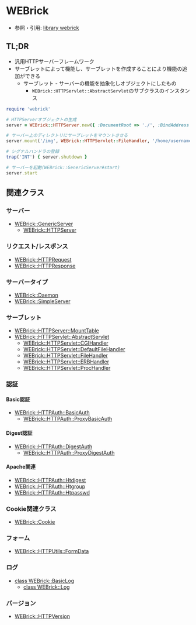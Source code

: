 # WEBrick
- 参照・引用: [library webrick](https://docs.ruby-lang.org/ja/2.7.0/library/webrick.html)

## TL;DR
- 汎用HTTPサーバーフレームワーク
- サーブレットによって機能し、サーブレットを作成することにより機能の追加ができる
  - サーブレット - サーバーの機能を抽象化しオブジェクトにしたもの
    - `WEBrick::HTTPServlet::AbstractServlet`のサブクラスのインスタンス

```ruby
require 'webrick'

# HTTPServerオブジェクトの生成
server = WEBrick::HTTPServer.new({ :DocumentRoot => './', :BindAddress => '127.0.0.1', :Port => 12345 })

# サーバー上のディレクトリにサーブレットをマウントさせる
server.mount('/img', WEBrick::HTTPServlet::FileHandler, '/home/username/images')

# シグナルハンドラの登録
trap('INT') { server.shutdown }

# サーバーを起動(WEBrick::GenericServer#start)
server.start
```

## 関連クラス
### サーバー
- [WEBrick::GenericServer](https://docs.ruby-lang.org/ja/2.7.0/class/WEBrick=3a=3aGenericServer.html)
  - [WEBrick::HTTPServer](https://docs.ruby-lang.org/ja/2.7.0/class/WEBrick=3a=3aHTTPServer.html)

### リクエスト/レスポンス
- [WEBrick::HTTPRequest](https://docs.ruby-lang.org/ja/2.7.0/class/WEBrick=3a=3aHTTPRequest.html)
- [WEBrick::HTTPResponse](https://docs.ruby-lang.org/ja/2.7.0/class/WEBrick=3a=3aHTTPResponse.html)

### サーバータイプ
- [WEBrick::Daemon](https://docs.ruby-lang.org/ja/2.7.0/class/WEBrick=3a=3aDaemon.html)
- [WEBrick::SimpleServer](https://docs.ruby-lang.org/ja/2.7.0/class/WEBrick=3a=3aSimpleServer.html)

### サーブレット
- [WEBrick::HTTPServer::MountTable](https://docs.ruby-lang.org/ja/2.7.0/class/WEBrick=3a=3aHTTPServer=3a=3aMountTable.html)
- [WEBrick::HTTPServlet::AbstractServlet](https://docs.ruby-lang.org/ja/2.7.0/class/WEBrick=3a=3aHTTPServlet=3a=3aAbstractServlet.html)
  - [WEBrick::HTTPServlet::CGIHandler](https://docs.ruby-lang.org/ja/2.7.0/class/WEBrick=3a=3aHTTPServlet=3a=3aCGIHandler.html)
  - [WEBrick::HTTPServlet::DefaultFileHandler](https://docs.ruby-lang.org/ja/2.7.0/class/WEBrick=3a=3aHTTPServlet=3a=3aDefaultFileHandler.html)
  - [WEBrick::HTTPServlet::FileHandler](https://docs.ruby-lang.org/ja/2.7.0/class/WEBrick=3a=3aHTTPServlet=3a=3aFileHandler.html)
  - [WEBrick::HTTPServlet::ERBHandler](https://docs.ruby-lang.org/ja/2.7.0/class/WEBrick=3a=3aHTTPServlet=3a=3aERBHandler.html)
  - [WEBrick::HTTPServlet::ProcHandler](https://docs.ruby-lang.org/ja/2.7.0/class/WEBrick=3a=3aHTTPServlet=3a=3aProcHandler.html)

### 認証
#### Basic認証
- [WEBrick::HTTPAuth::BasicAuth](https://docs.ruby-lang.org/ja/2.7.0/class/WEBrick=3a=3aHTTPAuth=3a=3aBasicAuth.html)
  - [WEBrick::HTTPAuth::ProxyBasicAuth](https://docs.ruby-lang.org/ja/2.7.0/class/WEBrick=3a=3aHTTPAuth=3a=3aProxyBasicAuth.html)

#### Digest認証
- [WEBrick::HTTPAuth::DigestAuth](https://docs.ruby-lang.org/ja/2.7.0/class/WEBrick=3a=3aHTTPAuth=3a=3aDigestAuth.html)
  - [WEBrick::HTTPAuth::ProxyDigestAuth](https://docs.ruby-lang.org/ja/2.7.0/class/WEBrick=3a=3aHTTPAuth=3a=3aProxyDigestAuth.html)

#### Apache関連
- [WEBrick::HTTPAuth::Htdigest](https://docs.ruby-lang.org/ja/2.7.0/class/WEBrick=3a=3aHTTPAuth=3a=3aHtdigest.html)
- [WEBrick::HTTPAuth::Htgroup](https://docs.ruby-lang.org/ja/2.7.0/class/WEBrick=3a=3aHTTPAuth=3a=3aHtgroup.html)
- [WEBrick::HTTPAuth::Htpasswd](https://docs.ruby-lang.org/ja/2.7.0/class/WEBrick=3a=3aHTTPAuth=3a=3aHtpasswd.html)

### Cookie関連クラス
- [WEBrick::Cookie](https://docs.ruby-lang.org/ja/2.7.0/class/WEBrick=3a=3aCookie.html)

### フォーム
- [WEBrick::HTTPUtils::FormData](https://docs.ruby-lang.org/ja/2.7.0/class/WEBrick=3a=3aHTTPUtils=3a=3aFormData.html)

### ログ
- [class WEBrick::BasicLog](https://docs.ruby-lang.org/ja/2.7.0/class/WEBrick=3a=3aBasicLog.html)
  - [class WEBrick::Log](https://docs.ruby-lang.org/ja/2.7.0/class/WEBrick=3a=3aLog.html)

### バージョン
- [WEBrick::HTTPVersion](https://docs.ruby-lang.org/ja/2.7.0/class/WEBrick=3a=3aHTTPVersion.html)

